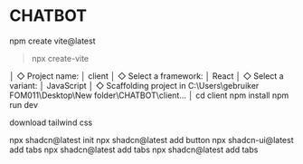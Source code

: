 # CHATBOT
npm create vite@latest
> npx
> create-vite

│
◇  Project name:
│  client
│
◇  Select a framework:
│  React
│
◇  Select a variant:
│  JavaScript
│
◇  Scaffolding project in C:\Users\gebruiker FOM011\Desktop\New folder\CHATBOT\client...
│
cd client
npm install
npm run dev

download tailwind css


npx shadcn@latest init
npx shadcn@latest add button
npx shadcn-ui@latest add tabs
npx shadcn@latest add tabs
npx shadcn@latest add tabs